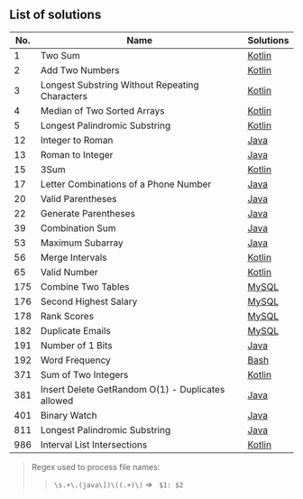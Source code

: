 ## List of solutions

| No. |                       Name                        |       Solutions       |
|-----|---------------------------------------------------|-----------------------|
| 1   | Two Sum                                           | [Kotlin][#1 kotlin]   |
| 2   | Add Two Numbers                                   | [Kotlin][#2 kotlin]   |
| 3   | Longest Substring Without Repeating Characters    | [Kotlin][#3 kotlin]   |
| 4   | Median of Two Sorted Arrays                       | [Kotlin][#4 kotlin]   |
| 5   | Longest Palindromic Substring                     | [Kotlin][#5 kotlin]   |
| 12  | Integer to Roman                                  | [Java][#12 java]      |
| 13  | Roman to Integer                                  | [Java][#13 java]      |
| 15  | 3Sum                                              | [Kotlin][#15 kotlin]  |
| 17  | Letter Combinations of a Phone Number             | [Java][#17 java]      |
| 20  | Valid Parentheses                                 | [Java][#20 java]      |
| 22  | Generate Parentheses                              | [Java][#22 java]      |
| 39  | Combination Sum                                   | [Java][#39 java]      |
| 53  | Maximum Subarray                                  | [Java][#53 java]      |
| 56  | Merge Intervals                                   | [Kotlin][#56 kotlin]      |
| 65  | Valid Number                                      | [Kotlin][#65 kotlin]  |
| 175 | Combine Two Tables                                | [MySQL][#175 mysql]   |
| 176 | Second Highest Salary                             | [MySQL][#176 mysql]   |
| 178 | Rank Scores                                       | [MySQL][#178 mysql]   |
| 182 | Duplicate Emails                                  | [MySQL][#182 mysql]   |
| 191 | Number of 1 Bits                                  | [Java][#191 java]     |
| 192 | Word Frequency                                    | [Bash][#192 bash]     |
| 371 | Sum of Two Integers                               | [Kotlin][#371 kotlin] |
| 381 | Insert Delete GetRandom O(1) - Duplicates allowed | [Java][#381 java]     |
| 401 | Binary Watch                                      | [Java][#401 java]     |
| 811 | Longest Palindromic Substring                     | [Java][#811 java]     |
| 986 | Interval List Intersections                       | [Kotlin][#986 kotlin]     |

[#1 kotlin]: src/main/kotlin/%231%20Two%20Sum.kt
[#2 kotlin]: src/main/kotlin/%232%20Add%20Two%20Numbers.kt
[#3 kotlin]: src/main/kotlin/%233%20Longest%20Substring%20Without%20Repeating%20Characters.kt
[#4 kotlin]: src/main/kotlin/%234%20Median%20of%20Two%20Sorted%20Arrays.kt
[#5 kotlin]: src/main/kotlin/%235%20Longest%20Palindromic%20Substring.kt
[#15 kotlin]: src/main/kotlin/%2315%203Sum.kt
[#56 kotlin]: src/main/kotlin/%2356%20Merge%20Intervals.kt
[#65 kotlin]: src/main/kotlin/%2365%20Valid%20Number.kt
[#371 kotlin]: src/main/kotlin/%23371%20Sum%20of%20Two%20Integers.kt
[#986 kotlin]: src/main/kotlin/%23986%20Interval%20List%20Intersections.kt
[#12 java]: src/main/java/%2312%20Integer%20to%20Roman.java
[#13 java]: src/main/java/%2313%20Roman%20to%20Integer%20.java
[#17 java]: src/main/java/%2317%20Letter%20Combinations%20of%20a%20Phone%20Number.java
[#20 java]: src/main/java/%2320%20Valid%20Parentheses.java
[#22 java]: src/main/java/%2322%20Generate%20Parentheses.java
[#39 java]: src/main/java/%2339%20Combination%20Sum.java
[#53 java]: src/main/java/%2353%20Maximum%20Subarray.java
[#191 java]: src/main/java/%23191%20Number%20of%201%20Bits.java
[#381 java]: src/main/java/%23381%20Insert%20Delete%20GetRandom%20O%281%29%20-%20Duplicates%20allowed.java
[#401 java]: src/main/java/%23401%20Binary%20Watch.java
[#811 java]: src/main/java/%23811%20Subdomain%20Visit%20Count.java
[#175 mysql]: src/main/sql/%23175%20Combine%20Two%20Tables.sql
[#176 mysql]: src/main/sql/%23176%20Second%20Highest%20Salary.sql
[#178 mysql]: src/main/sql/%23178%20Rank%20Scores.sql
[#182 mysql]: src/main/sql/%23182%20Duplicate%20Emails.sql
[#192 bash]: src/main/shell/%23192%20Word%20Frequency.sh


> Regex used to process file names:
> > `\s.+\.(java\])\((.+)\)` => ` $1: $2`

